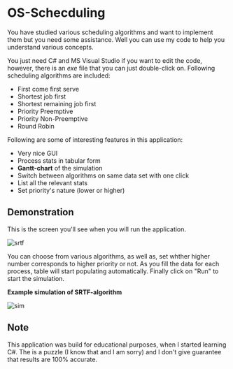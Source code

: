 # OS-Schecduling

You have studied various scheduling algorithms and want to implement them but you need some assistance. Well you can use my code to help you understand various concepts.

You just need C# and MS Visual Studio if you want to edit the code, however, there is an *exe* file that you can just double-click on. Following scheduling algorithms are included:

- First come first serve
- Shortest job first
- Shortest remaining job first
- Priority Preemptive
- Priority Non-Preemptive
- Round Robin

Following are some of interesting features in this application:

- Very nice GUI
- Process stats in tabular form
- **Gantt-chart** of the simulation
- Switch between algorithms on same data set with one click
- List all the relevant stats
- Set priority's nature (lower or higher)

## Demonstration

This is the screen you'll see when you will run the application.

![srtf](https://user-images.githubusercontent.com/49767636/83332716-2400c800-a2b6-11ea-8625-a9fa5bb24183.png)

You can choose from various algorithms, as well as, set whther higher number corresponds to higher priority or not. As you fill the data for each process, table will start populating automatically. Finally click on "Run" to start the simulation. 

**Example simulation of SRTF-algorithm**

![sim](https://user-images.githubusercontent.com/49767636/83334337-329fad00-a2bf-11ea-8e43-6155419a0d62.png)


## Note

This application was build for educational purposes, when I started learning C#. The is a puzzle (I know that and I am sorry) and I don't give guarantee that results are 100% accurate. 


